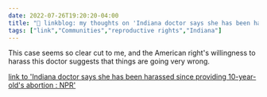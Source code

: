 ```yaml
---
date: 2022-07-26T19:20:20-04:00
title: "🔗 linkblog: my thoughts on 'Indiana doctor says she has been harassed since providing 10-year-old's abortion : NPR'"
tags: ["link","Communities","reproductive rights","Indiana"]
---
```

This case seems so clear cut to me, and the American right's willingness to harass this doctor suggests that things are going very wrong.
 

[link to 'Indiana doctor says she has been harassed since providing 10-year-old's abortion : NPR'](https://www.npr.org/2022/07/26/1113577718/indiana-doctor-abortion-ohio-10-year-old)
